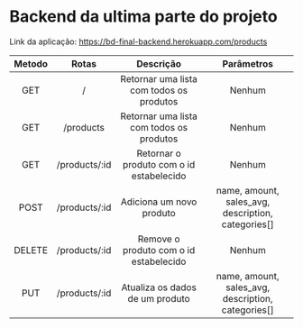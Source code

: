 # Backend da ultima parte do projeto

Link da aplicação: <a target="_blank" href="https://bd-final-backend.herokuapp.com/products">https://bd-final-backend.herokuapp.com/products</a>

| Metodo        | Rotas        | Descrição                      | Parâmetros      |
|     :---:    |     :---:    |     :---:                       |     :---:      |
| GET | / |Retornar uma lista com todos os produtos             | Nenhum |
| GET | /products |Retornar uma lista com todos os produtos     | Nenhum |
| GET | /products/:id |Retornar o produto com o id estabelecido | Nenhum |
| POST| /products/:id | Adiciona um novo produto                | name, amount, sales_avg, description, categories[]|
| DELETE| /products/:id | Remove o produto com o id estabelecido | Nenhum|
| PUT| /products/:id | Atualiza os dados de um produto          | name, amount, sales_avg, description, categories[]|

